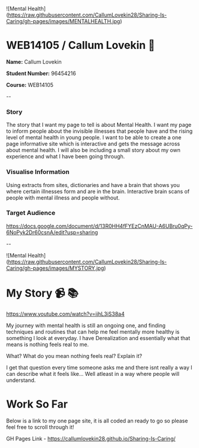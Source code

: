 ![Mental Health] (https://raw.githubusercontent.com/CallumLovekin28/Sharing-Is-Caring/gh-pages/images/MENTALHEALTH.jpg)
# WEB14105 / Callum Lovekin :boy:

**Name:** Callum Lovekin

**Student Number:** 96454216

**Course:** WEB14105

--
### Story

The story that I want my page to tell is about Mental Health. I want my page to inform people about the invisible illnesses that people have and the rising level of mental health in young people. I want to be able to create a one page informative site which is interactive and gets the message across about mental health. I will also be including a small story about my own experience and what I have been going through.

### Visualise Information
Using extracts from sites, dictionaries and have a brain that shows you where certain illnesses form and are in the brain. Interactive brain scans of people with mental illness and people without.

### Target Audience

https://docs.google.com/document/d/13R0HH4fFYEzCnMAU-A6UBru0qPy-6NoPyk2Dr60csnA/edit?usp=sharing

--

![Mental Health] (https://raw.githubusercontent.com/CallumLovekin28/Sharing-Is-Caring/gh-pages/images/MYSTORY.jpg)

# My Story :video_camera: :books:
https://www.youtube.com/watch?v=ijhL3iS38a4




My journey with mental health is still an ongoing one, and finding techniques and routines that can help me feel mentally more healthy is something I look at everyday. I have Derealization and essentially what that means is nothing feels real to me.

What? What do you mean nothing feels real? Explain it?

I get that question every time someone asks me and there isnt really a way I can describe what it feels like... Well atleast in a way where people will understand.


# Work So Far
Below is a link to my one page site, it is all coded an ready to go so please feel free to scroll through it!

GH Pages Link - https://callumlovekin28.github.io/Sharing-Is-Caring/
